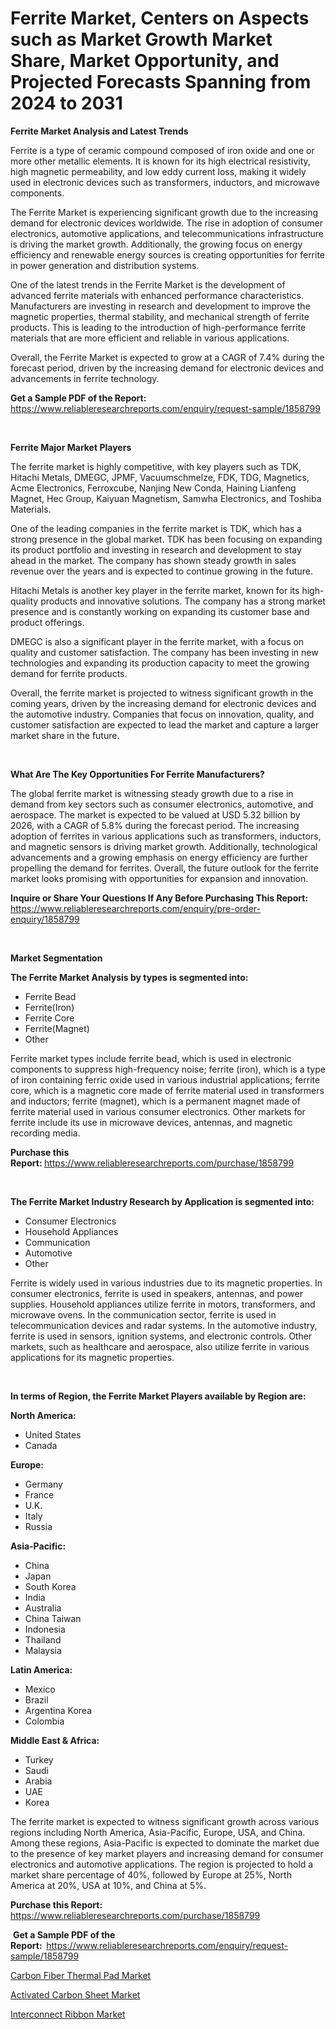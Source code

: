 <p><h1>Ferrite Market, Centers on Aspects such as Market Growth Market Share, Market Opportunity, and Projected Forecasts Spanning from 2024 to 2031</h1></p><p><strong>Ferrite Market Analysis and Latest Trends</strong></p>
<p><p>Ferrite is a type of ceramic compound composed of iron oxide and one or more other metallic elements. It is known for its high electrical resistivity, high magnetic permeability, and low eddy current loss, making it widely used in electronic devices such as transformers, inductors, and microwave components.</p><p>The Ferrite Market is experiencing significant growth due to the increasing demand for electronic devices worldwide. The rise in adoption of consumer electronics, automotive applications, and telecommunications infrastructure is driving the market growth. Additionally, the growing focus on energy efficiency and renewable energy sources is creating opportunities for ferrite in power generation and distribution systems.</p><p>One of the latest trends in the Ferrite Market is the development of advanced ferrite materials with enhanced performance characteristics. Manufacturers are investing in research and development to improve the magnetic properties, thermal stability, and mechanical strength of ferrite products. This is leading to the introduction of high-performance ferrite materials that are more efficient and reliable in various applications.</p><p>Overall, the Ferrite Market is expected to grow at a CAGR of 7.4% during the forecast period, driven by the increasing demand for electronic devices and advancements in ferrite technology.</p></p>
<p><strong>Get a Sample PDF of the Report:&nbsp;</strong> <a href="https://www.reliableresearchreports.com/enquiry/request-sample/1858799">https://www.reliableresearchreports.com/enquiry/request-sample/1858799</a></p>
<p>&nbsp;</p>
<p><strong>Ferrite Major Market Players</strong></p>
<p><p>The ferrite market is highly competitive, with key players such as TDK, Hitachi Metals, DMEGC, JPMF, Vacuumschmelze, FDK, TDG, Magnetics, Acme Electronics, Ferroxcube, Nanjing New Conda, Haining Lianfeng Magnet, Hec Group, Kaiyuan Magnetism, Samwha Electronics, and Toshiba Materials. </p><p>One of the leading companies in the ferrite market is TDK, which has a strong presence in the global market. TDK has been focusing on expanding its product portfolio and investing in research and development to stay ahead in the market. The company has shown steady growth in sales revenue over the years and is expected to continue growing in the future.</p><p>Hitachi Metals is another key player in the ferrite market, known for its high-quality products and innovative solutions. The company has a strong market presence and is constantly working on expanding its customer base and product offerings.</p><p>DMEGC is also a significant player in the ferrite market, with a focus on quality and customer satisfaction. The company has been investing in new technologies and expanding its production capacity to meet the growing demand for ferrite products.</p><p>Overall, the ferrite market is projected to witness significant growth in the coming years, driven by the increasing demand for electronic devices and the automotive industry. Companies that focus on innovation, quality, and customer satisfaction are expected to lead the market and capture a larger market share in the future.</p></p>
<p>&nbsp;</p>
<p><strong>What Are The Key Opportunities For Ferrite Manufacturers?</strong></p>
<p><p>The global ferrite market is witnessing steady growth due to a rise in demand from key sectors such as consumer electronics, automotive, and aerospace. The market is expected to be valued at USD 5.32 billion by 2026, with a CAGR of 5.8% during the forecast period. The increasing adoption of ferrites in various applications such as transformers, inductors, and magnetic sensors is driving market growth. Additionally, technological advancements and a growing emphasis on energy efficiency are further propelling the demand for ferrites. Overall, the future outlook for the ferrite market looks promising with opportunities for expansion and innovation.</p></p>
<p><strong>Inquire or Share Your Questions If Any Before Purchasing This Report:</strong> <a href="https://www.reliableresearchreports.com/enquiry/pre-order-enquiry/1858799">https://www.reliableresearchreports.com/enquiry/pre-order-enquiry/1858799</a></p>
<p>&nbsp;</p>
<p><strong>Market Segmentation</strong></p>
<p><strong>The Ferrite Market Analysis by types is segmented into:</strong></p>
<p><ul><li>Ferrite Bead</li><li>Ferrite(Iron)</li><li>Ferrite Core</li><li>Ferrite(Magnet)</li><li>Other</li></ul></p>
<p><p>Ferrite market types include ferrite bead, which is used in electronic components to suppress high-frequency noise; ferrite (iron), which is a type of iron containing ferric oxide used in various industrial applications; ferrite core, which is a magnetic core made of ferrite material used in transformers and inductors; ferrite (magnet), which is a permanent magnet made of ferrite material used in various consumer electronics. Other markets for ferrite include its use in microwave devices, antennas, and magnetic recording media.</p></p>
<p><strong>Purchase this Report:&nbsp;</strong><a href="https://www.reliableresearchreports.com/purchase/1858799">https://www.reliableresearchreports.com/purchase/1858799</a></p>
<p>&nbsp;</p>
<p><strong>The Ferrite Market Industry Research by Application is segmented into:</strong></p>
<p><ul><li>Consumer Electronics</li><li>Household Appliances</li><li>Communication</li><li>Automotive</li><li>Other</li></ul></p>
<p><p>Ferrite is widely used in various industries due to its magnetic properties. In consumer electronics, ferrite is used in speakers, antennas, and power supplies. Household appliances utilize ferrite in motors, transformers, and microwave ovens. In the communication sector, ferrite is used in telecommunication devices and radar systems. In the automotive industry, ferrite is used in sensors, ignition systems, and electronic controls. Other markets, such as healthcare and aerospace, also utilize ferrite in various applications for its magnetic properties.</p></p>
<p>&nbsp;</p>
<p><strong>In terms of Region, the Ferrite Market Players available by Region are:</strong></p>
<p>
    <p> <strong> North America: </strong>
        <ul>
            <li>United States</li>
            <li>Canada</li>
        </ul>
        </p> 
    <p> <strong> Europe: </strong>
        <ul>
            <li>Germany</li>
            <li>France</li>
            <li>U.K.</li>
            <li>Italy</li>
            <li>Russia</li>
        </ul>
        </p> 
    <p> <strong> Asia-Pacific: </strong>
        <ul>
            <li>China</li>
            <li>Japan</li>
            <li>South Korea</li>
            <li>India</li>
            <li>Australia</li>
            <li>China Taiwan</li>
            <li>Indonesia</li>
            <li>Thailand</li>
            <li>Malaysia</li>
        </ul>
        </p> 
    <p> <strong> Latin America: </strong>
        <ul>
            <li>Mexico</li>
            <li>Brazil</li>
            <li>Argentina Korea</li>
            <li>Colombia</li>
        </ul>
        </p> 
    <p> <strong> Middle East & Africa: </strong>
        <ul>
            <li>Turkey</li>
            <li>Saudi</li>
            <li>Arabia</li>
            <li>UAE</li>
            <li>Korea</li>
        </ul>
    </p>
    </p>
<p><p>The ferrite market is expected to witness significant growth across various regions including North America, Asia-Pacific, Europe, USA, and China. Among these regions, Asia-Pacific is expected to dominate the market due to the presence of key market players and increasing demand for consumer electronics and automotive applications. The region is projected to hold a market share percentage of 40%, followed by Europe at 25%, North America at 20%, USA at 10%, and China at 5%.</p></p>
<p><strong>Purchase this Report: </strong><a href="https://www.reliableresearchreports.com/purchase/1858799">https://www.reliableresearchreports.com/purchase/1858799</a></p>
<p>&nbsp;<strong>Get a Sample PDF of the Report:&nbsp;&nbsp;</strong><a href="https://www.reliableresearchreports.com/enquiry/request-sample/1858799">https://www.reliableresearchreports.com/enquiry/request-sample/1858799</a></p>
<p><strong></strong></p>
<p><p><a href="https://github.com/ruddyyedelwadw/Market-Research-Report-List-1/blob/main/carbon-fiber-thermal-pad-market.md">Carbon Fiber Thermal Pad Market</a></p><p><a href="https://github.com/jaidynmorantestelletmjzya/Market-Research-Report-List-1/blob/main/activated-carbon-sheet-market.md">Activated Carbon Sheet Market</a></p><p><a href="https://github.com/juniordelafrance/Market-Research-Report-List-2/blob/main/interconnect-ribbon-market.md">Interconnect Ribbon Market</a></p></p>